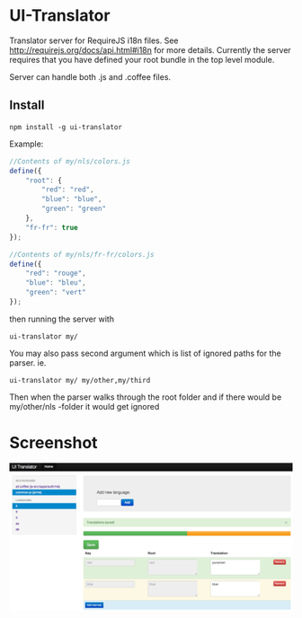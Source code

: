 # UI-Translator

Translator server for RequireJS i18n files. See http://requirejs.org/docs/api.html#i18n for more details.
Currently the server requires that you have defined your root bundle in the top level module.

Server can handle both .js and .coffee files.

## Install

    npm install -g ui-translator

Example:

```javascript
//Contents of my/nls/colors.js
define({
    "root": {
        "red": "red",
        "blue": "blue",
        "green": "green"
    },
    "fr-fr": true
});
```

```javascript
//Contents of my/nls/fr-fr/colors.js
define({
    "red": "rouge",
    "blue": "bleu",
    "green": "vert"
});
```

then running the server with

    ui-translator my/

You may also pass second argument which is list of ignored paths for the parser. ie.

    ui-translator my/ my/other,my/third

Then when the parser walks through the root folder and if there would be my/other/nls -folder it would get ignored

# Screenshot

![screenshot](http://github.com/jerryjj/ui-translator/raw/master/screenshot.png)


